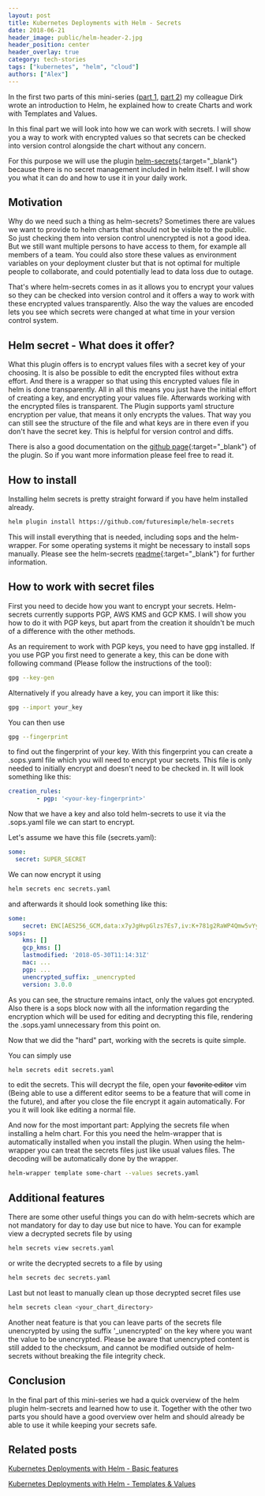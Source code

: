 ```yaml
---
layout: post
title: Kubernetes Deployments with Helm - Secrets
date: 2018-06-21
header_image: public/helm-header-2.jpg
header_position: center
header_overlay: true
category: tech-stories
tags: ["kubernetes", "helm", "cloud"]
authors: ["Alex"]
---
```


In the first two parts of this mini-series ([part 1](/blog/tech-stories/kubernetes-deployments-with-helm), [part 2](/blog/tech-stories/kubernetes-deployments-with-helm-templates)) my colleague Dirk wrote an introduction to Helm, he explained how to create Charts and work with Templates and Values.

In this final part we will look into how we can work with secrets. I will show you a way to work with encrypted values so that secrets can be checked into version control alongside the chart without any concern.

For this purpose we will use the plugin [helm-secrets](https://github.com/futuresimple/helm-secrets){:target="_blank"} because there is no secret management included in helm itself. I will show you what it can do and how to use it in your daily work.

## Motivation

Why do we need such a thing as helm-secrets? Sometimes there are values we want to provide to helm charts that should not be visible to the public. So just checking them into version control unencrypted is not a good idea. But we still want multiple persons to have access to them, for example all members of a team. You could also store these values as environment variables on your deployment cluster but that is not optimal for multiple people to collaborate, and could potentially lead to data loss due to outage.

That's where helm-secrets comes in as it allows you to encrypt your values so they can be checked into version control and it offers a way to work with these encrypted values transparently. Also the way the values are encoded lets you see which secrets were changed at what time in your version control system.

## Helm secret - What does it offer?

What this plugin offers is to encrypt values files with a secret key of your choosing. It is also be possible to edit the encrypted files without extra effort. And there is a wrapper so that using this encrypted values file in helm is done transparently. All in all this means you just have the initial effort of creating a key, and encrypting your values file. Afterwards working with the encrypted files is transparent.
The Plugin supports yaml structure encryption per value, that means it only encrypts the values. That way you can still see the structure of the file and what keys are in there even if you don't have the secret key. This is helpful for version control and diffs.

There is also a good documentation on the [github page](https://github.com/futuresimple/helm-secrets){:target="_blank"} of the plugin. So if you want more information please feel free to read it.

## How to install

Installing helm secrets is pretty straight forward if you have helm installed already.

```bash
helm plugin install https://github.com/futuresimple/helm-secrets
```

This will install everything that is needed, including sops and the helm-wrapper.
For some operating systems it might be necessary to install sops manually. Please see the helm-secrets [readme](https://github.com/futuresimple/helm-secrets){:target="_blank"} for further information.

## How to work with secret files

First you need to decide how you want to encrypt your secrets. Helm-secrets currently supports PGP, AWS KMS and GCP KMS.
I will show you how to do it with PGP keys, but apart from the creation it shouldn't be much of a difference with the other methods.

As an requirement to work with PGP keys, you need to have gpg installed. If you use PGP you first need to generate a key, this can be done with following command (Please follow the instructions of the tool):

```bash
gpg --key-gen
```

Alternatively if you already have a key, you can import it like this:

```bash
gpg --import your_key
```

You can then use

```bash
gpg --fingerprint
```

to find out the fingerprint of your key. With this fingerprint you can create a .sops.yaml file which you will need to encrypt your secrets. This file is only needed to initially encrypt and doesn't need to be checked in.
It will look something like this:

```yaml
creation_rules:
        - pgp: '<your-key-fingerprint>'
```

Now that we have a key and also told helm-secrets to use it via the .sops.yaml file we can start to encrypt.

Let's assume we have this file (secrets.yaml):

```yaml
some:
  secret: SUPER_SECRET
```

We can now encrypt it using

```bash
helm secrets enc secrets.yaml
```

and afterwards it should look something like this:

```yaml
some:
    secret: ENC[AES256_GCM,data:x7yJgHvpGlzs7Es7,iv:K+781g2RaWP4Qmw5vYywopx6TVbG60icU8amIXCr+ao=,tag:HqG+hnbeOsefSlBWElxT6Q==,type:str]
sops:
    kms: []
    gcp_kms: []
    lastmodified: '2018-05-30T11:14:31Z'
    mac: ...
    pgp: ...
    unencrypted_suffix: _unencrypted
    version: 3.0.0
```

As you can see, the structure remains intact, only the values got encrypted. Also there is a sops block now with all the information regarding the encryption which will be used for editing and decrypting this file, rendering the .sops.yaml unnecessary from this point on.

Now that we did the "hard" part, working with the secrets is quite simple.

You can simply use

```bash
helm secrets edit secrets.yaml
```

to edit the secrets. This will decrypt the file, open your <s>favorite editor</s> vim (Being able to use a different editor seems to be a feature that will come in the future), and after you close the file encrypt it again automatically. For you it will look like editing a normal file.

And now for the most important part: Applying the secrets file when installing a helm chart.
For this you need the helm-wrapper that is automatically installed when you install the plugin. When using the helm-wrapper you can treat the secrets files just like usual values files. The decoding will be automatically done by the wrapper.

```bash
helm-wrapper template some-chart --values secrets.yaml
```

## Additional features

There are some other useful things you can do with helm-secrets which are not mandatory for day to day use but nice to have. You can for example view a decrypted secrets file by using

```bash
helm secrets view secrets.yaml
```

or write the decrypted secrets to a file by using

```bash
helm secrets dec secrets.yaml
```

Last but not least to manually clean up those decrypted secret files use

```bash
helm secrets clean <your_chart_directory>
```

Another neat feature is that you can leave parts of the secrets file unencrypted by using the suffix '_unencrypted' on the key where you want the value to be unencrypted. Please be aware that unencrypted content is still added to the checksum, and cannot be modified outside of helm-secrets without breaking the file integrity check.

## Conclusion

In the final part of this mini-series we had a quick overview of the helm plugin helm-secrets and learned how to use it. Together with the other two parts you should have a good overview over helm and should already be able to use it while keeping your secrets safe.

## Related posts

[Kubernetes Deployments with Helm - Basic features](/blog/tech-stories/kubernetes-deployments-with-helm/)

[Kubernetes Deployments with Helm - Templates & Values](/blog/tech-stories/kubernetes-deployments-with-helm-templates)
